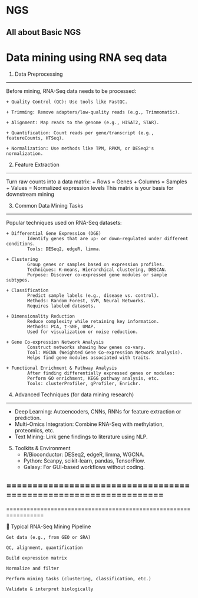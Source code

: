 # NGS
All about Basic NGS
----------------------------

Data mining using RNA seq data 
==============================

1. Data Preprocessing
---------------------
Before mining, RNA-Seq data needs to be processed:

    + Quality Control (QC): Use tools like FastQC.

    + Trimming: Remove adapters/low-quality reads (e.g., Trimmomatic).

    + Alignment: Map reads to the genome (e.g., HISAT2, STAR).

    + Quantification: Count reads per gene/transcript (e.g., featureCounts, HTSeq).

    + Normalization: Use methods like TPM, RPKM, or DESeq2's normalization.


2. Feature Extraction
---------------------

Turn raw counts into a data matrix:
    + Rows = Genes
    + Columns = Samples
    + Values = Normalized expression levels
This matrix is your basis for downstream mining

3. Common Data Mining Tasks
---------------------------
Popular techniques used on RNA-Seq datasets:

	+ Differential Gene Expression (DGE)
    		Identify genes that are up- or down-regulated under different conditions.
    		Tools: DESeq2, edgeR, limma.

	+ Clustering
    		Group genes or samples based on expression profiles.
    		Techniques: K-means, Hierarchical clustering, DBSCAN.
    		Purpose: Discover co-expressed gene modules or sample subtypes.

	+ Classification
    		Predict sample labels (e.g., disease vs. control).
    		Methods: Random Forest, SVM, Neural Networks.
    		Requires labeled datasets.

	+ Dimensionality Reduction
    		Reduce complexity while retaining key information.
    		Methods: PCA, t-SNE, UMAP.
    		Used for visualization or noise reduction.

	+ Gene Co-expression Network Analysis
    		Construct networks showing how genes co-vary.
    		Tool: WGCNA (Weighted Gene Co-expression Network Analysis).
    		Helps find gene modules associated with traits.

	+ Functional Enrichment & Pathway Analysis
    		After finding differentially expressed genes or modules:
        	Perform GO enrichment, KEGG pathway analysis, etc.
        	Tools: clusterProfiler, gProfiler, Enrichr.

4. Advanced Techniques (for data mining research)
-------------------------------------------------
+ Deep Learning: Autoencoders, CNNs, RNNs for feature extraction or prediction.
+ Multi-Omics Integration: Combine RNA-Seq with methylation, proteomics, etc.
+ Text Mining: Link gene findings to literature using NLP.

5. Toolkits & Environment
    + R/Bioconductor: DESeq2, edgeR, limma, WGCNA.
    + Python: Scanpy, scikit-learn, pandas, TensorFlow.
    + Galaxy: For GUI-based workflows without coding.

=================================================================
-----------------------------------------------------------------
=================================================================

🔁 Typical RNA-Seq Mining Pipeline

    Get data (e.g., from GEO or SRA)

    QC, alignment, quantification

    Build expression matrix

    Normalize and filter

    Perform mining tasks (clustering, classification, etc.)

    Validate & interpret biologically
